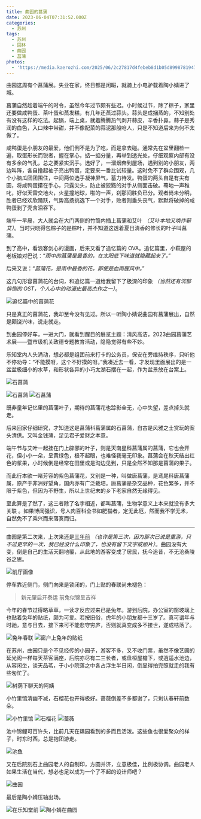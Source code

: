 ```yaml
---
title: 曲园的菖蒲
date: 2023-06-04T07:31:52.000Z
categories:
  - 苏州
tags:
  - 苏州
  - 园林
  - 曲园
  - 菖蒲
photos:
  - 'https://media.kaerozhi.com/2025/06/2c27817d4febeb8d1b05d89987819471.webp'
---
```

曲园这周有个菖蒲展。失业在家，终日都是闲暇，就骑上小电驴载着陶小婧进了城。

菖蒲自然趁着端午的时令，虽然今年过节颇有些迟。小时候过节，除了粽子，家里还要做咸鸭蛋、茶叶蛋和蒸发糕，有几年还蒸过蒜头。蒜头是成捆蒸的，不知别处有没有这样的吃法。起锅，端上桌，就着腾腾热气剥开蒜皮，辛香扑鼻。蒜子是秀润的白色，入口辣中带甜，并不像配菜的蒜泥那般呛人，只是不知道后来为何不太做了。

咸鸭蛋是小朋友的最爱，他们倒不是为了吃，而是拿去碰。通常先在盆里翻检一遍，取蛋形长而锐者，握在掌心，掂一掂分量，再举到透光处，仔细观察内部有没有多余的气孔，总之要紧实沉手。选好了，一溜烟奔到屋场，遇到别的小朋友，两边叫阵，各自撸起袖子亮出鸭蛋，定要来一番比试较量。这时免不了群众围观，几个小脑瓜团团围住，中间两位选手凝神屏气，蓄力待发。鸭蛋的两头自是有尖有圆，将咸鸭蛋攥在手心，只露尖头，防止被狡黠的对手从侧面击破。蓦地一声稚叱，好似天雷交地火，火星撞地球，啪的一声，刹那间胜负已分。观者尚未分明，胜者已经欢欣踊跃，气势高扬挑选下一个对手，败者则垂头丧气，默默将破掉的咸鸭蛋剥了壳含泪吞下。

端午一早晨，大人就会在大门两侧的竹筒内插上菖蒲和艾叶 *（艾叶本地又唤作蕲艾）*。当时只晓得包粽子的是粽叶，并不知道这透着夏日清香的修长的叶子叫菖蒲。

<!-- more -->

到了高中，看浪客剑心的漫画，后来又看了追忆篇的 OVA。追忆篇里，小萩屋的老板娘对巴说：“*雨中的菖蒲是最香的，在太阳底下味道就隐藏起来了。*”

后来又说：“*菖蒲花，是雨中最香的花，即使是血雨腥风中。*”

这几句形容菖蒲花的台词，和追忆篇一道给我留下了极深的印象 *（当然还有沉郁悱恻的 OST，个人心中的动漫史最高杰作之一）*。

![追忆篇中的菖蒲花](https://media.kaerozhi.com/2025/06/d1cbe40bb3339667b3a22a389208bec0.webp)

只是真正的菖蒲花，我却至今没有见过。所以一听陶小婧说曲园有菖蒲展出，自然是颇饶兴味，说走就走。

到曲园停好车，一进大门，就看到醒目的展览主题：清风高洁，2023曲园菖蒲艺术展——暨市级机关政德专题教育活动，隐隐觉得有些不妙。

乐知堂内人头涌动，想必都是组团前来打卡的公务员，保安在旁维持秩序，只听他不停劝导：“不能摸呀，这个不好摸的呀。”我凑近去一看，才发现里面展出的是一盆盆极细小的水草，和形状各异的小巧太湖石摆在一起，作为盆景放在台案上。

![石菖蒲](https://media.kaerozhi.com/2025/06/58eabae82ce4fbbc6dd8be1a2353395c.webp)

![石菖蒲](https://media.kaerozhi.com/2025/06/5d7e81bad79ab417ae443d8df37390e1.webp)
![石菖蒲](https://media.kaerozhi.com/2025/06/dc37060d4e14d6dfca320a728001e39f.webp)

既非童年记忆里的菖蒲叶子，期待的菖蒲花也踪影全无，心中失望，差点掉头就走。

后来回家仔细研究，才知道这是菖蒲科菖蒲属的石菖蒲，自古是风雅之士赏玩的案头清供。又叫金钱蒲，足见君子爱财之本意。

端午节与艾叶一起挂在门上辟邪的叶子，则是天南星科菖蒲属的菖蒲，它也会开花，但小小一朵，呈黄绿色，极不起眼，也难怪我毫无印象。菖蒲会在秋天结出红色的浆果，小时候倒是经常在田里或是沟边见到，只是全然不知那是菖蒲的果子。

而此行本欲一睹芳容的紫色菖蒲花，又别是一种，叫做唐菖蒲，是鸢尾科唐菖蒲属，原产于非洲好望角，国内亦有广泛栽培。唐菖蒲是杂交品种，花色繁多，并不限于紫色，但因为不野生，所以上世纪末的乡下老家自然无缘得见。

至此算是了然了，这三者除了名字相近，都叫菖蒲，生物学意义上本来就没有多大关联 。如果博闻强识，号人肉百科全书如肥猫者，定无此厄，然而我不学无术，自然免不了乘兴而来落寞而归。

---

曲园是第二次来，上次来还是[三年前](/tours/2020-suzhou/#曲园) *（也许是第三次，因为那次已说是重游，只不过更早的一次，我已经没什么印象了，也没有留下文字或照片）*。曲园没有大变，倒是自己的生活天翻地覆，从此地的游客变成了居民，抚今追昔，不无沧桑陵谷之思。

![前厅画像](https://media.kaerozhi.com/2025/06/2d4e3aeb9600902f6022c86d5589c0b9.webp)

停车靠近侧门，侧门向来是锁闭的，门上贴的春联尚未褪色：

> 新元肇启开泰运
> 前兔似锦呈吉祥

今年的春节过得略草草，一读才反应过来已是兔年。游到后院，办公室的窗玻璃上也贴着兔年的贴纸，颇为可爱。若按旧俗，虎年的小朋友都十三岁了。真可谓年与时驰，意与日去，接下来可不能悲守穷庐，否则就真变成多不接世，遂成枯落了。

![兔年春联](https://media.kaerozhi.com/2025/06/247eefa351c3bd9e890595f8c04f76d0.webp)
![窗户上兔年的贴纸](https://media.kaerozhi.com/2025/06/2f973260802e0dc6545209c73478d599.webp)

在苏州，曲园只是个不见经传的小园子，游客不多，又不收门票，虽然不像艺圃的延光阁一样每天茶客满座，后院亦尽有二三长者，或盘桓屋檐下，或逍遥水池边，从容闲坐，谈天品茗，于小小院落之中各占浮生半日闲，倒显得拍完照就走的我有些匆忙了。

![树荫下聊天的阿姨](https://media.kaerozhi.com/2025/06/42f67654746dc4230e356337d3689632.webp)

小竹里馆清幽不减，石榴花也开得极好。蔷薇倒差不多都谢了，只剩认春轩前数朵。

![小竹里馆](https://media.kaerozhi.com/2025/06/20775b9b5f4a6e5eb53dec7209d0ccac.webp)
![石榴花](https://media.kaerozhi.com/2025/06/c343cd719380a851c370a41a9fbcf79d.webp)
![蔷薇](https://media.kaerozhi.com/2025/06/8ee2d4a13cf0059b9885600ce13dd978.webp)

池中锦鲤可百许头，比前几天在耦园看到的多而且活泼。这些鱼也很爱聚众的样子，时东时西，总是抱团游走。

![池鱼](https://media.kaerozhi.com/2025/06/e5dd6d59e47deb20045b039c8ae0aa94.webp)

又在后院刻石上曲园老人的自制印，方圆并济，立意极佳，比例极协调。曲园老人如果生活在当代，想必也足以成为一个了不起的设计师吧？

![曲园](https://media.kaerozhi.com/2025/06/e41a26a3a9de6a2284c52e47019a2a90.webp)

最后是陶小婧压轴出场。

![在乐知堂前](https://media.kaerozhi.com/2025/06/6994ac3a13009c6b4b5571ce020472c3.webp)
![陶小婧在曲园](https://media.kaerozhi.com/2025/06/332d684b0672fd746f9039f4174d9082.webp)
